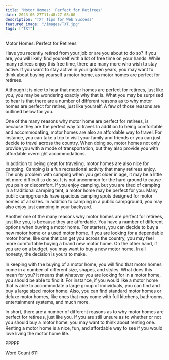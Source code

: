 ```yaml
---
title: "Motor Homes:  Perfect for Retirees"
date: 2023-06-27T11:48:27-08:00
description: "TXT Tips for Web Success"
featured_image: "/images/TXT.jpg"
tags: ["TXT"]
---
```


Motor Homes:  Perfect for Retirees

Have you recently retired from your job or are you about to do so?  If you are, you will likely find yourself with a lot of free time on your hands.  While many retirees enjoy this free time, there are many more who wish to stay active. If you want to stay active in your golden years, you may want to think about buying yourself a motor home, as motor homes are perfect for retirees.

Although it is nice to hear that motor homes are perfect for retirees, just like you, you may be wondering exactly why that is.  What you may be surprised to hear is that there are a number of different reasons as to why motor homes are perfect for retires, just like yourself.  A few of those reasons are outlined below for you.

One of the many reasons why motor home are perfect for retirees, is because they are the perfect way to travel.  In addition to being comfortable and accommodating, motor homes are also an affordable way to travel. For instance, you can take a trip to visit your family and friends or you can just decide to travel across the country. When doing so, motor homes not only provide you with a mode of transportation, but they also provide you with affordable overnight accommodations.

In addition to being great for traveling, motor homes are also nice for camping.  Camping is a fun recreational activity that many retirees enjoy. The only problem with camping when you get older in age, it may be a little bit more difficult to do so.  It is not uncommon for the hard ground to cause you pain or discomfort.  If you enjoy camping, but you are tired of camping in a traditional camping tent, a motor home may be perfect for you.  Many public campgrounds have spacious camping spots designed for motor homes of all sizes.  In addition to camping in a public campground, you may also enjoy just camping in your backyard.

Another one of the many reasons why motor homes are perfect for retirees, just like you, is because they are affordable.  You have a number of different options when buying a motor home. For starters, you can decide to buy a new motor home or a used motor home.  If you are looking for a dependable motor home, like one that can get you across the country, you may feel more comfortable buying a brand new motor home.  On the other hand, if you are on a budget, you may want to buy a new motor home.  In all honesty, the decision is yours to make.

In keeping with the buying of a motor home, you will find that motor homes come in a number of different size, shapes, and styles. What does this mean for you? It means that whatever you are looking for in a motor home, you should be able to find it.  For instance, if you would like a motor home that is able to accommodate a large group of individuals, you can find and buy a large sized motor home.  Also, you can find standard motor homes or deluxe motor homes, like ones that may come with full kitchens, bathrooms, entertainment systems, and much more.

In short, there are a number of different reasons as to why motor homes are perfect for retirees, just like you.  If you are still unsure as to whether or not you should buy a motor home, you may want to think about renting one.  Renting a motor home is a nice, fun, and affordable way to see if you would love living the motor home life.

PPPPP

Word Count 611

